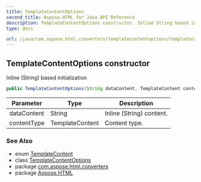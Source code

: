 ```yaml
---
title: TemplateContentOptions
second_title: Aspose.HTML for Java API Reference
description: TemplateContentOptions constructor. Inline String based initialization
type: docs

url: /java/com.aspose.html.converters/templatecontentoptions/templatecontentoptions/
---
```

## TemplateContentOptions constructor

Inline (String) based initialization

```java
public TemplateContentOptions(String dataContent, TemplateContent contentType)
```

| Parameter | Type | Description |
| --- | --- | --- |
| dataContent | String | Inline (String) content. |
| contentType | TemplateContent | Content type. |

### See Also

* enum [TemplateContent](../../templatecontent/)
* class [TemplateContentOptions](../)
* package [com.aspose.html.converters](../../../com.aspose.html.converters/)
* package [Aspose.HTML](../../../)
